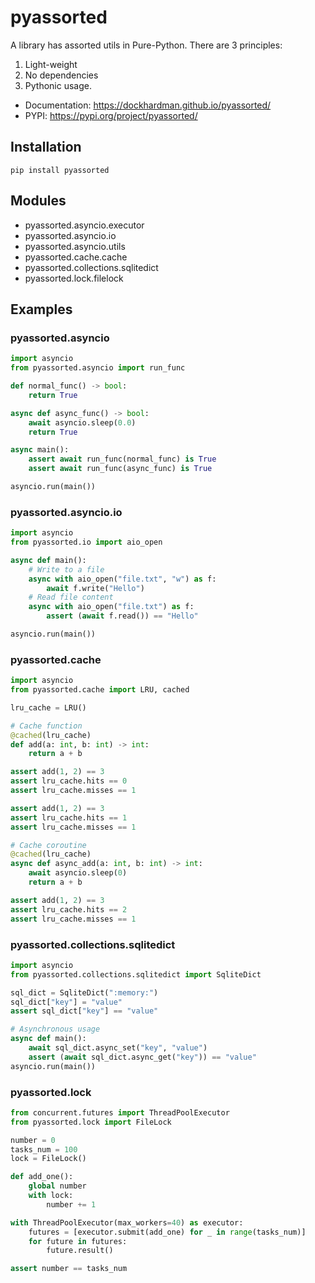 # pyassorted #

A library has assorted utils in Pure-Python. There are 3 principles:

1. Light-weight
2. No dependencies
3. Pythonic usage.


* Documentation: https://dockhardman.github.io/pyassorted/
* PYPI: https://pypi.org/project/pyassorted/

## Installation ##
```shell
pip install pyassorted
```

## Modules ##
- pyassorted.asyncio.executor
- pyassorted.asyncio.io
- pyassorted.asyncio.utils
- pyassorted.cache.cache
- pyassorted.collections.sqlitedict
- pyassorted.lock.filelock


## Examples ##

### pyassorted.asyncio ###

```python
import asyncio
from pyassorted.asyncio import run_func

def normal_func() -> bool:
    return True

async def async_func() -> bool:
    await asyncio.sleep(0.0)
    return True

async main():
    assert await run_func(normal_func) is True
    assert await run_func(async_func) is True

asyncio.run(main())
```

### pyassorted.asyncio.io ###

```python
import asyncio
from pyassorted.io import aio_open

async def main():
    # Write to a file
    async with aio_open("file.txt", "w") as f:
        await f.write("Hello")
    # Read file content
    async with aio_open("file.txt") as f:
        assert (await f.read()) == "Hello"

asyncio.run(main())
```

### pyassorted.cache ###

```python
import asyncio
from pyassorted.cache import LRU, cached

lru_cache = LRU()

# Cache function
@cached(lru_cache)
def add(a: int, b: int) -> int:
    return a + b

assert add(1, 2) == 3
assert lru_cache.hits == 0
assert lru_cache.misses == 1

assert add(1, 2) == 3
assert lru_cache.hits == 1
assert lru_cache.misses == 1

# Cache coroutine
@cached(lru_cache)
async def async_add(a: int, b: int) -> int:
    await asyncio.sleep(0)
    return a + b

assert add(1, 2) == 3
assert lru_cache.hits == 2
assert lru_cache.misses == 1
```

### pyassorted.collections.sqlitedict ###

```python
import asyncio
from pyassorted.collections.sqlitedict import SqliteDict

sql_dict = SqliteDict(":memory:")
sql_dict["key"] = "value"
assert sql_dict["key"] == "value"

# Asynchronous usage
async def main():
    await sql_dict.async_set("key", "value")
    assert (await sql_dict.async_get("key")) == "value"
asyncio.run(main())
```

### pyassorted.lock ###

```python
from concurrent.futures import ThreadPoolExecutor
from pyassorted.lock import FileLock

number = 0
tasks_num = 100
lock = FileLock()

def add_one():
    global number
    with lock:
        number += 1

with ThreadPoolExecutor(max_workers=40) as executor:
    futures = [executor.submit(add_one) for _ in range(tasks_num)]
    for future in futures:
        future.result()

assert number == tasks_num
```
